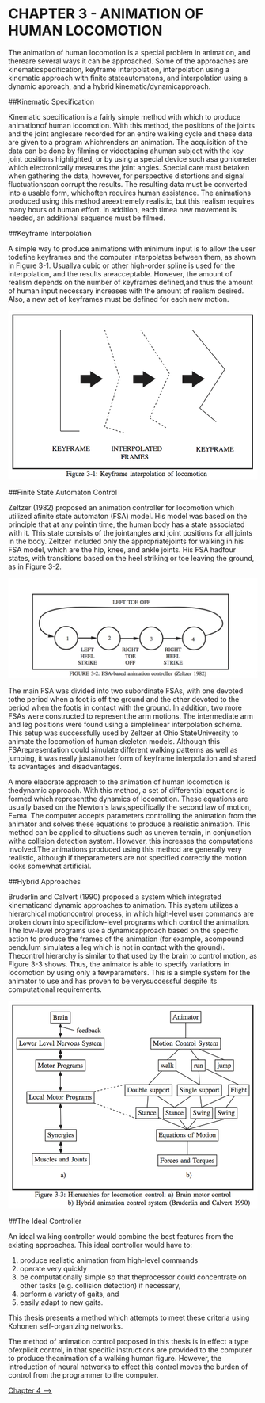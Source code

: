 # CHAPTER 3 - ANIMATION OF HUMAN LOCOMOTION

The animation of human locomotion is a special problem in animation, and thereare several ways it can be approached.  Some of the approaches are kinematicspecification, keyframe interpolation, interpolation using a kinematic approach with finite stateautomatons, and interpolation using a dynamic approach, and a hybrid kinematic/dynamicapproach.

##Kinematic Specification

Kinematic specification is a fairly simple method with which to produce animationof human locomotion.  With this method, the positions of the joints and the joint anglesare recorded for an entire walking cycle and these data are given to a program whichrenders an animation.  The acquisition of the data can be done by filming or videotaping ahuman subject with the key joint positions highlighted, or by using a special device such asa goniometer which electronically measures the joint angles.  Special care must betaken when gathering the data, however, for perspective distortions and signal fluctuationscan corrupt the results.  The resulting data must be converted into a usable form, whichoften requires human assistance.  The animations produced using this method areextremely realistic, but this realism requires many hours of human effort.  In addition, each timea new movement is needed, an additional sequence must be filmed.

##Keyframe Interpolation

A simple way to produce animations with minimum input is to allow the user todefine keyframes and the computer interpolates between them, as shown in Figure 3-1.  Usuallya cubic or other high-order spline is used for the interpolation, and the results areacceptable.  However, the amount of realism depends on the number of keyframes defined,and thus the amount of human input necessary increases with the amount of realism desired. Also, a new set of keyframes must be defined for each new motion.

![Figure 3-1](../png/ch03_01.png "Figure 3-1")

##Finite State Automaton Control

Zeltzer (1982) proposed an animation controller for locomotion which utilized afinite state automaton (FSA) model.  His model was based on the principle that at any pointin time, the human body has a state associated with it.  This state consists of the jointangles
and joint positions for all joints in the body.  Zeltzer included only the appropriatejoints for walking in his FSA model, which are the hip, knee, and ankle joints.  His FSA hadfour states,  with transitions based on the heel striking or toe leaving the ground, as in Figure 3-2.

![Figure 3-2](../png/ch03_02.png "Figure 3-2")

The main FSA was divided into two subordinate FSAs, with one devoted tothe period when a foot is off the ground and the other devoted to the period when the footis in contact with the ground.  In addition, two more FSAs were constructed to representthe arm motions.  The intermediate arm and leg positions were found using a simplelinear interpolation scheme.  This setup was successfully used by Zeltzer at Ohio StateUniversity to animate the locomotion of human skeleton models.  Although this FSArepresentation could simulate different walking patterns as well as jumping, it was really justanother form of keyframe interpolation and shared its advantages and disadvantages.

A more elaborate approach to the animation of human locomotion is thedynamic approach.  With this method, a set of differential equations is formed which representthe dynamics of locomotion.  These equations are usually based on the Newton's laws,specifically the second law of motion, F=ma.  The computer accepts parameters controlling the animation from the animator and solves these equations to produce a realistic animation. This method can be applied to situations such as uneven terrain, in conjunction witha collision detection system.  However, this increases the computations involved.The animations produced using this method are generally very realistic, although if theparameters are not specified correctly the motion looks somewhat artificial.

##Hybrid Approaches

Bruderlin and Calvert (1990) proposed a system which integrated kinematicand dynamic approaches to animation.  This system utilizes a hierarchical motioncontrol process, in which high-level user commands are broken down into specificlow-level
programs which control the animation.   The low-level programs use a dynamicapproach based on the specific action to produce the frames of the animation (for example, acompound pendulum simulates a leg which is not in contact with the ground).  Thecontrol hierarchy is similar to that used by the brain to control motion, as Figure 3-3 shows. Thus, the animator is able to specify variations in locomotion by using only a fewparameters.  This is a simple system for the animator to use and has proven to be verysuccessful despite its computational requirements.

![Figure 3-3](../png/ch03_03.png "Figure 3-3")

##The Ideal Controller

An ideal walking controller would combine the best features from the existing approaches.  This ideal controller would have to:

1. produce realistic animation from high-level commands 
2. operate very quickly 
3. be computationally simple so that theprocessor could concentrate on other tasks (e.g. collision detection) if necessary, 
4. perform a variety of gaits, and  
5. easily adapt to new gaits. 

This thesis presents a method which attempts to meet these criteria using Kohonen self-organizing networks.

The method of animation control proposed in this thesis is in effect a type ofexplicit control, in that specific instructions are provided to the computer to produce theanimation of a walking human figure.  However, the introduction of neural networks to effect this control moves the burden of control from the programmer to the computer.

[Chapter 4 -->](./ch04.md "Chapter 4 -->")
